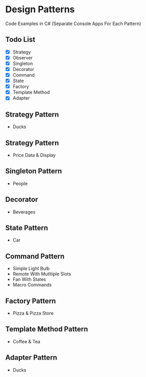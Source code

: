 # Design Patterns
Code Examples in C# (Separate Console Apps For Each Pattern)

## Todo List

- [x] Strategy 
- [x] Observer
- [x] Singleton
- [x] Decorator
- [x] Command
- [x] State 
- [x] Factory
- [x] Template Method
- [x] Adapter

 ## Strategy Pattern
* Ducks

## Strategy Pattern
* Price Data & Display

## Singleton Pattern
* People

## Decorator
* Beverages

## State Pattern
* Car

## Command Pattern
* Simple Light Bulb
* Remote With Mutltiple Slots
* Fan With States
* Macro Commands

## Factory Pattern
* Pizza & Pizza Store

## Template Method Pattern
* Coffee & Tea

## Adapter Pattern
* Ducks
